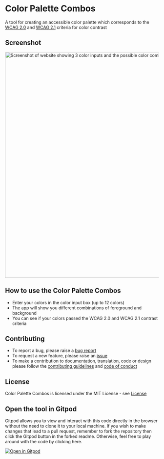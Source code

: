 # Color Palette Combos

A tool for creating an accessible color palette which corresponds to the [WCAG 2.0](https://www.w3.org/TR/UNDERSTANDING-WCAG20/visual-audio-contrast-contrast.html) and [WCAG 2.1](https://www.w3.org/WAI/WCAG21/Understanding/contrast-enhanced.html) criteria for color contrast

## Screenshot

<img width="736" alt="Screenshot of website showing 3 color inputs and the possible color combinations" src="https://user-images.githubusercontent.com/83456083/176761271-e6971a39-a2e8-407f-b00f-78834efa9799.png">


## How to use the Color Palette Combos
- Enter your colors in the color input box (up to 12 colors)
- The app will show you different combinations of foreground and background
- You can see if your colors passed the WCAG 2.0 and WCAG 2.1 contrast criteria

## Contributing

- To report a bug, please raise a [bug report](https://github.com/AccessibleForAll/ColorPaletteCombos/issues/new?assignees=&labels=&template=bug_report.md&title=)
- To request a new feature, please raise an [issue](https://github.com/AccessibleForAll/ColorPaletteCombos/issues/new?assignees=&labels=&template=feature_request.md&title=)
- To make a contribution to documentation, translation, code or design please follow the [contributing guidelines](https://github.com/AccessibleForAll/ColorPaletteCombos/blob/main/CONTRIBUTING.md) and [code of conduct](https://github.com/AccessibleForAll/ColorPaletteCombos/blob/main/CODE_OF_CONDUCT.md)

## License

Color Palette Combos is licensed under the MIT License - see [License](https://github.com/AccessibleForAll/ColorPaletteCombos/blob/main/LICENSE)

## Open the tool in Gitpod

Gitpod allows you to view and interact with this code directly in the browser without the need to clone it to your local machine. If you wish to make changes that lead to a pull request, remember to fork the repository then click the Gitpod button in the forked readme. Otherwise, feel free to play around with the code by clicking here.

[![Open in Gitpod](https://gitpod.io/button/open-in-gitpod.svg)](https://gitpod.io/#https://github.com/AccessibleForAll/ColorPaletteCombos)
